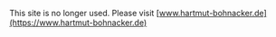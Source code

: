 This site is no longer used.
Please visit [www.hartmut-bohnacker.de](https://www.hartmut-bohnacker.de)